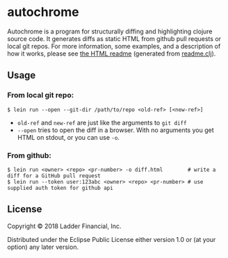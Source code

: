 # autochrome

Autochrome is a program for structurally diffing and highlighting clojure source code.  It generates diffs as static HTML from
github pull requests or local git repos. For more information, some examples, and a description of how it works, please see
[the HTML readme](https://fazzone.github.io/autochrome.html)
 (generated from [readme.clj](https://github.com/ladderlife/autochrome/blob/master/src/autochrome/readme.clj)).

## Usage
### From local git repo:
```
$ lein run --open --git-dir /path/to/repo <old-ref> [<new-ref>]
```
- `old-ref` and `new-ref` are just like the arguments to `git diff`
- `--open` tries to open the diff in a browser.  With no arguments you get HTML on stdout, or you can use `-o`. 

### From github:
```
$ lein run <owner> <repo> <pr-number> -o diff.html        # write a diff for a GitHub pull request
$ lein run --token user:123abc <owner> <repo> <pr-number> # use supplied auth token for github api
```
## License

Copyright © 2018 Ladder Financial, Inc.

Distributed under the Eclipse Public License either version 1.0 or (at
your option) any later version.

